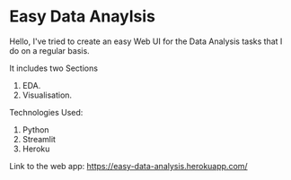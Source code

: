 # Easy Data Anaylsis

Hello,
I've tried to create an easy Web UI for the Data Analysis tasks that I do on a regular basis.

It includes two Sections
1. EDA.
2. Visualisation.

Technologies Used:
1. Python
2. Streamlit
3. Heroku


Link to the web app: https://easy-data-analysis.herokuapp.com/



